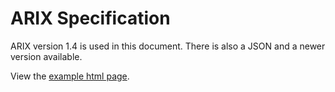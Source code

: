ARIX Specification
==================

ARIX version 1.4 is used in this document. There is also a JSON and a newer version available.

View the [example html page](http://rawgit.com/schul-cloud/arix-search-adapter/master/docs/example.html).



